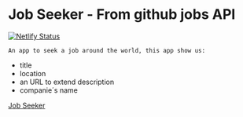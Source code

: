 # Job Seeker - From github jobs API

[![Netlify Status](https://api.netlify.com/api/v1/badges/07d7b33a-1207-4a5d-b119-ccb9a76f6c0d/deploy-status)](https://app.netlify.com/sites/xenodochial-leakey-dd71ec/deploys)

```shell
An app to seek a job around the world, this app show us:
```

* title
* location
* an URL to extend description
* companie´s name

[Job Seeker](https://xenodochial-leakey-dd71ec.netlify.app)
